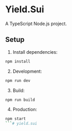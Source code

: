 # Yield.Sui

A TypeScript Node.js project.

## Setup

1. Install dependencies:
```bash
npm install
```

2. Development:
```bash
npm run dev
```

3. Build:
```bash
npm run build
```

4. Production:
```bash
npm start
```# yield.sui
